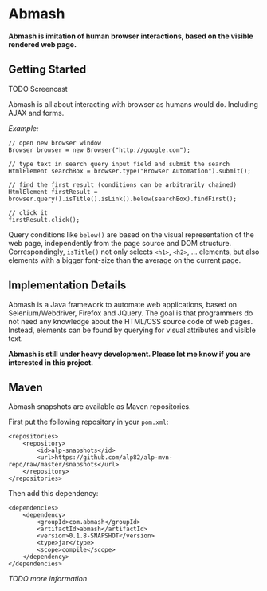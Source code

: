 Abmash
======
**Abmash is imitation of human browser interactions, based on the visible rendered web page.**

Getting Started
---------------
TODO Screencast

Abmash is all about interacting with browser as humans would do. Including AJAX and forms. 

*Example:*

	// open new browser window
	Browser browser = new Browser("http://google.com");
  
	// type text in search query input field and submit the search
	HtmlElement searchBox = browser.type("Browser Automation").submit();
  
	// find the first result (conditions can be arbitrarily chained)
	HtmlElement firstResult = browser.query().isTitle().isLink().below(searchBox).findFirst();
  
	// click it
	firstResult.click();

Query conditions like `below()` are based on the visual representation of the web
page, independently from the page source and DOM structure. Correspondingly,
`isTitle()` not only selects `<h1>`, `<h2>`, ... elements, but also elements with a
bigger font-size than the average on the current page.

Implementation Details
----------------------
Abmash is a Java framework to automate web applications, based on
Selenium/Webdriver, Firefox and JQuery. The goal is that programmers do
not need any knowledge about the HTML/CSS source code of web pages. Instead,
elements can be found by querying for visual attributes and visible text.

**Abmash is still under heavy development. Please let me know if you are interested in this project.**

Maven
-----
Abmash snapshots are available as Maven repositories.

First put the following repository in your `pom.xml`:

	<repositories>
		<repository>
			<id>alp-snapshots</id>
			<url>https://github.com/alp82/alp-mvn-repo/raw/master/snapshots</url>
		</repository>
	</repositories>

Then add this dependency:

	<dependencies>
		<dependency>
			<groupId>com.abmash</groupId>
			<artifactId>abmash</artifactId>
			<version>0.1.8-SNAPSHOT</version>
			<type>jar</type>
			<scope>compile</scope>
		</dependency>
	</dependencies>

*TODO more information*